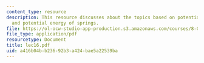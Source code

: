 ```yaml
---
content_type: resource
description: This resource discusses about the topics based on potential energy diagrams,
  and potential energy of springs.
file: https://ol-ocw-studio-app-production.s3.amazonaws.com/courses/8-01l-physics-i-classical-mechanics-fall-2005/a416b04bb23692b3a424bae5a22539ba_lec16.pdf
file_type: application/pdf
resourcetype: Document
title: lec16.pdf
uid: a416b04b-b236-92b3-a424-bae5a22539ba
---
```

